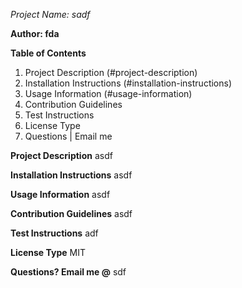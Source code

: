 *Project Name: sadf*

**Author: fda**

**Table of Contents**
<!--ts-->
1. Project Description (#project-description)
2. Installation Instructions (#installation-instructions)
3. Usage Information (#usage-information)
4. Contribution Guidelines
5. Test Instructions
6. License Type
7. Questions | Email me

<!--te-->
**Project Description** <a name="project-description"></a> asdf

**Installation Instructions** asdf

**Usage Information** asdf

**Contribution Guidelines** asdf

**Test Instructions** adf

**License Type** MIT

**Questions? Email me @** sdf

